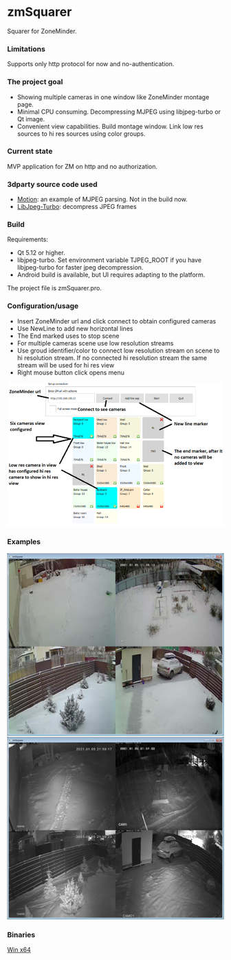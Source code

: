 # zmSquarer
Squarer for ZoneMinder. 

### Limitations
Supports only http protocol for now and no-authentication.

### The project goal
* Showing multiple cameras in one window like ZoneMinder montage page.
* Minimal CPU consuming. Decompressing MJPEG using libjpeg-turbo or Qt image.
* Convenient view capabilities. Build montage window. Link low res sources to hi res sources using color groups.

### Current state
MVP application for ZM on http and no authorization.

### 3dparty source code used
* [Motion](https://github.com/Motion-Project/motion): an example of MJPEG parsing. Not in the build now.
* [LibJpeg-Turbo](https://github.com/libjpeg-turbo/libjpeg-turbo): decompress JPEG frames

### Build
Requirements:
* Qt 5.12 or higher.
* libjpeg-turbo. Set environment variable TJPEG_ROOT if you have libjpeg-turbo for faster jpeg decompression.
* Android build is available, but UI requires adapting to the platform.

The project file is zmSquarer.pro.

### Configuration/usage
* Insert ZoneMinder url and click connect to obtain configured cameras
* Use NewLine to add new horizontal lines
* The End marked uses to stop scene
* For multiple cameras scene use low resolution streams
* Use groud identifier/color to connect low resolution stream on scene to hi resolution stream. If no connected hi resolution stream the same stream will be used for hi res view
* Right mouse button click opens menu

![cfg](images/cfg.png)

### Examples
![zmSquarer](images/zmSquarer.png)
![zmSquarer2](images/zmSquarer2.png)

### Binaries
[Win x64](https://disk.yandex.ru/d/acwBnyuOkU72Lw)

